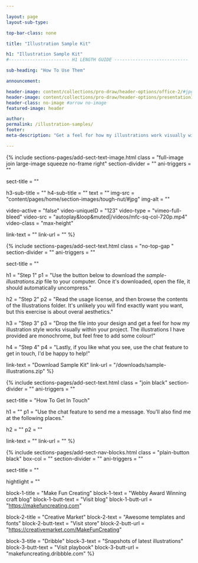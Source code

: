 ```yaml
---

layout: page
layout-sub-type:

top-bar-class: none

title: "Illustration Sample Kit"

h1: "Illustration Sample Kit"
#----------------------- H1 LENGTH GUIDE ----------------------------

sub-heading: "How To Use Them"

announcement:

header-image: content/collections/pro-draw/header-options/office-2/#jpg
header-image: content/collections/pro-draw/header-options/presentation1/#jpg
header-class: no-image #arrow no-image
featured-image: header

author:
permalink: /illustration-samples/
footer:
meta-description: "Get a feel for how my illustrations work visually within your project. Download the sample pack and drop an illustration it into your design. If you like what you see, let's discuss how I can help."

---
```




<!-- SECTION TEXT & IMAGE -->
{% include sections-pages/add-sect-text-image.html
  class = "full-image join large-image squeeze no-frame right"
  section-divider = ""
  ani-triggers = ""

  sect-title = ""

  h3-sub-title = ""
  h4-sub-title = ""
  text = ""
  img-src = "content/pages/home/section-images/tough-nut/#jpg"
  img-alt = ""

  video-active = "false"
  video-uniqueID = "123"
  video-type = "vimeo-full-bleed"
  video-src = "autoplay&loop&muted|/videos/mfc-sq-col-720p.mp4"
  video-class = "max-height"
    
  link-text = ""
  link-url = ""
%}



<!-- SECTION TEXT -->
{% include sections-pages/add-sect-text.html
  class = "no-top-gap "
  section-divider = ""
  ani-triggers = ""

  sect-title = ""
  
  h1 = "Step 1"
  p1 = "Use the button below to download the <em>sample-illustrations.zip</em> file to your computer. Once it's downloaded, open the file, it should automatically uncompress."
  
  h2 = "Step 2"
  p2 = "Read the usage license, and then browse the contents of the Illustrations folder. It's unlikely you will find exactly want you want, but this exercise is about overal aesthetics."

  h3 = "Step 3"
  p3 = "Drop the file into your design and get a feel for how my illustration style works visually within your project. The illustrations I have provided are monochrome, but feel free to add some colour!"
  
  h4 = "Step 4"
  p4 = "Lastly, if you like what you see, use the chat feature to get in touch, I'd be happy to help!"

  link-text = "Download Sample Kit"
  link-url = "/downloads/sample-illustrations.zip"
%}





<!-- SECTION TEXT -->
{% include sections-pages/add-sect-text.html
  class = "join black"
  section-divider = ""
  ani-triggers = ""

  sect-title = "How To Get In Touch"
  
  h1 = ""
  p1 = "Use the chat feature to send me a message. You'll also find me at the following places."
  
  h2 = ""
  p2 = ""
  
  link-text = ""
  link-url = ""
%}


<!-- SECTION NAV BLOCKS -->
{% include sections-pages/add-sect-nav-blocks.html
  class = "plain-button black"
  box-col = ""
  section-divider = ""
  ani-triggers = ""

  sect-title = ""

  hightlight = ""
  
  block-1-title = "Make Fun Creating"
  block-1-text = "Webby Award Winning craft blog"
  block-1-butt-text = "Visit blog"
  block-1-butt-url = "https://makefuncreating.com"

  block-2-title = "Creative Market"
  block-2-text = "Awesome templates and fonts"
  block-2-butt-text = "Visit store"
  block-2-butt-url = "https://creativemarket.com/MakeFunCreating"

  block-3-title = "Dribble"
  block-3-text = "Snapshots of latest illustrations"
  block-3-butt-text = "Visit playbook"
  block-3-butt-url = "makefuncreating.dribbble.com"
%} 










